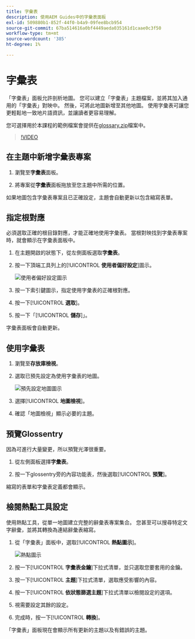```yaml
---
title: 字彙表
description: 使用AEM Guides中的字彙表面板
exl-id: 509880b1-852f-44f0-b4a9-09fee8bcb954
source-git-commit: 67ba514616a0bf4449aeda035161d1caae0c3f50
workflow-type: tm+mt
source-wordcount: '385'
ht-degree: 1%

---
```


# 字彙表

「字彙表」面板允許剖析地圖。 您可以建立「字彙表」主題檔案，並將其加入通用的「字彙表」對映中。 然後，可將此地圖新增至其他地圖。 使用字彙表可讓您更輕鬆地一致地片語資訊，並讓讀者更容易理解。

您可選擇用於本課程的範例檔案會提供在[glossary.zip](assets/glossary.zip)檔案中。

>[!VIDEO](https://video.tv.adobe.com/v/342765?quality=12&learn=on)

## 在主題中新增字彙表專案

1. 瀏覽至&#x200B;**字彙表**&#x200B;面板。

1. 將專案從&#x200B;**字彙表**&#x200B;面板拖放至您主題中所需的位置。

如果地圖包含字彙表專案且已正確設定，主題會自動更新以包含縮寫表單。

## 指定根對應

必須選取正確的根目錄對應，才能正確地使用字彙表。 當根對映找到字彙表專案時，就會顯示在字彙表面板中。

1. 在主題開啟的狀態下，從左側面板選取&#x200B;**字彙表**。

1. 按一下頂端工具列上的&#x200B;[!UICONTROL **使用者偏好設定**]&#x200B;圖示。

   ![使用者偏好設定圖示](images/reuse/user-prefs-icon.png)

1. 按一下索引鍵圖示，指定使用字彙表的正確根對應。

1. 按一下&#x200B;[!UICONTROL **選取**]。

1. 按一下「[!UICONTROL **儲存**]」。

字彙表面板會自動更新。

## 使用字彙表

1. 瀏覽至&#x200B;**存放庫檢視**。

1. 選取已預先設定為使用字彙表的地圖。

   ![預先設定地圖圖示](images/lesson-10/preconfig-map.png)

1. 選擇&#x200B;[!UICONTROL **地圖檢視**]。

1. 確認「地圖檢視」顯示必要的主題。

## 預覽Glossentry

因為可進行大量變更，所以預覽光澤很重要。

1. 從左側面板選擇&#x200B;**字彙表**。

1. 按一下glossentry旁的內容功能表，然後選取&#x200B;[!UICONTROL **預覽**]。

縮寫的表單和字彙表定義都會顯示。

## 檢閱熱點工具設定

使用熱點工具，從單一地圖建立完整的辭彙表專案集合。 您甚至可以搜尋特定文字辭彙，並將其轉換為連結辭彙表縮寫。

1. 從「字彙表」面板中，選取&#x200B;[!UICONTROL **熱點圖示**]。

   ![熱點圖示](images/lesson-10/hotspot-icon.png)

1. 按一下&#x200B;[!UICONTROL **字彙表金鑰**]&#x200B;下拉式清單，並只選取您要套用的金鑰。

1. 按一下&#x200B;[!UICONTROL **主題**]&#x200B;下拉式清單，選取應受影響的內容。

1. 按一下&#x200B;[!UICONTROL **依狀態篩選主題**]&#x200B;下拉式清單以檢閱設定的選項。

1. 視需要設定其餘的設定。

1. 完成時，按一下&#x200B;[!UICONTROL **轉換**]。

「字彙表」面板現在會顯示所有更新的主題以及有錯誤的主題。
